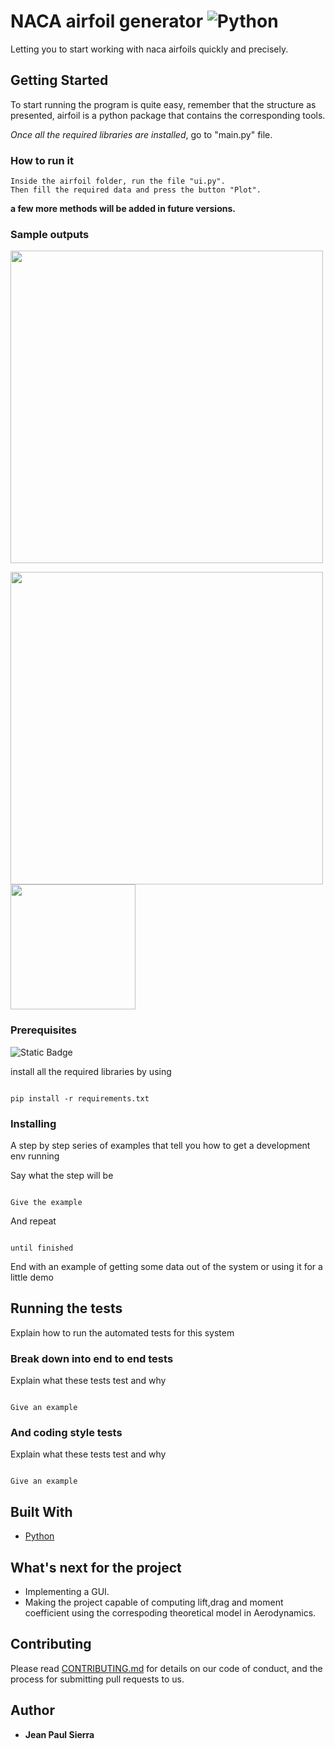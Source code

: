 # NACA airfoil generator ![Python](https://img.shields.io/badge/python-3670A0?style=for-the-badge&logo=python&logoColor=ffdd54)

Letting you to start working with naca airfoils quickly and precisely.

## Getting Started

To start running the program is quite easy, remember that the structure as presented, airfoil is a python package that contains the corresponding tools.

_Once all the required libraries are installed_, go to "main.py" file.

### How to run it

```
Inside the airfoil folder, run the file "ui.py".
Then fill the required data and press the button "Plot".
```

**a few more methods will be added in future versions.**

### Sample outputs

<img src="https://i.imgur.com/cuNHSXT.png" width="500"><br>

<img src="https://i.imgur.com/eBbF9up.png" width="500"><br>
<img src="https://i.imgur.com/khXyXJK.png" width="200">

### Prerequisites

![Static Badge](https://img.shields.io/badge/Python-blue?logo=python&logoColor=white&link=https%3A%2F%2Fwww.python.org%2F)

install all the required libraries by using

```

pip install -r requirements.txt

```

### Installing

A step by step series of examples that tell you how to get a development env running

Say what the step will be

```

Give the example

```

And repeat

```

until finished

```

End with an example of getting some data out of the system or using it for a little demo

## Running the tests

Explain how to run the automated tests for this system

### Break down into end to end tests

Explain what these tests test and why

```

Give an example

```

### And coding style tests

Explain what these tests test and why

```

Give an example

```

## Built With

- [Python](http://www.dropwizard.io/1.0.2/docs/)

## What's next for the project

- Implementing a GUI.
- Making the project capable of computing lift,drag and moment coefficient using the correspoding theoretical model in Aerodynamics.

## Contributing

Please read [CONTRIBUTING.md](https://gist.github.com/PurpleBooth/b24679402957c63ec426) for details on our code of conduct, and the process for submitting pull requests to us.

## Author

- **Jean Paul Sierra**

```

```
